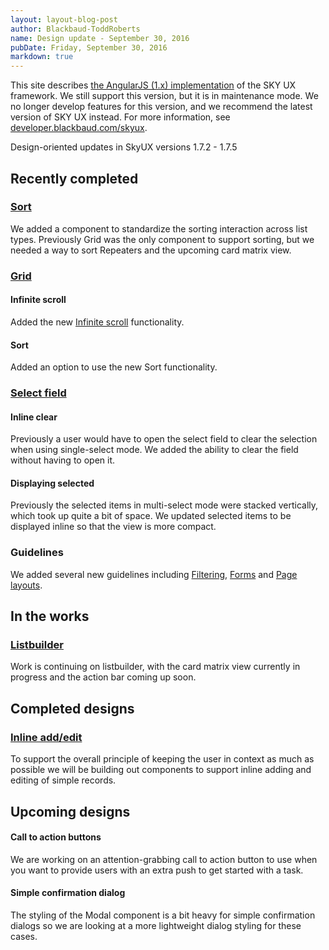 ```yaml
---
layout: layout-blog-post
author: Blackbaud-ToddRoberts
name: Design update - September 30, 2016
pubDate: Friday, September 30, 2016
markdown: true
---
```


<bb-alert bb-alert-type="warning">This site describes <a href="https://angularjs.org/">the AngularJS (1.x) implementation</a> of the SKY UX framework. We still support this version, but it is in maintenance mode. We no longer develop features for this version, and we recommend the latest version of SKY UX instead. For more information, see <a href="https://developer.blackbaud.com/skyux">developer.blackbaud.com/skyux</a>.</bb-alert>


Design-oriented updates in SkyUX versions 1.7.2 - 1.7.5

<!-- more -->

## Recently completed

### [Sort](http://skyux.developer.blackbaud.com/components/sort/)

We added a component to standardize the sorting interaction across list types. Previously Grid was the only component to support sorting, but we needed a way to sort Repeaters and the upcoming card matrix view.

### [Grid](http://skyux.developer.blackbaud.com/components/grids/)

#### Infinite scroll

Added the new [Infinite scroll](http://skyux.developer.blackbaud.com/components/infinitescroll/) functionality.

#### Sort

Added an option to use the new Sort functionality.

### [Select field](http://skyux.developer.blackbaud.com/components/selectfield/)

#### Inline clear

Previously a user would have to open the select field to clear the selection when using single-select mode. We added the ability to clear the field without having to open it.

#### Displaying selected

Previously the selected items in multi-select mode were stacked vertically, which took up quite a bit of space. We updated selected items to be displayed inline so that the view is more compact.

### Guidelines

We added several new guidelines including [Filtering](http://skyux.developer.blackbaud.com/guidelines/filters/), [Forms](http://skyux.developer.blackbaud.com/guidelines/forms/) and [Page layouts](http://skyux.developer.blackbaud.com/guidelines/page-layouts/).

## In the works

### [Listbuilder](https://github.com/blackbaud/skyux/projects/1)

Work is continuing on listbuilder, with the card matrix view currently in progress and the action bar coming up soon.

## Completed designs

### [Inline add/edit](https://github.com/blackbaud/skyux/issues/814)

To support the overall principle of keeping the user in context as much as possible we will be building out components to support inline adding and editing of simple records.

## Upcoming designs

#### Call to action buttons

We are working on an attention-grabbing call to action button to use when you want to provide users with an extra push to get started with a task.

#### Simple confirmation dialog

The styling of the Modal component is a bit heavy for simple confirmation dialogs so we are looking at a more lightweight dialog styling for these cases.
